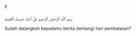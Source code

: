 ##### 1

<span class="ayah">بِسْمِ ٱللَّهِ ٱلرَّحْمَٰنِ ٱلرَّحِيمِ هَلْ أَتَىٰكَ حَدِيثُ ٱلْغَٰشِيَةِ</span>

<span class="ayah_translation">Sudah datangkah kepadamu berita (tentang) hari pembalasan?</span>
